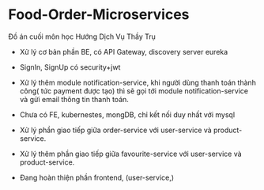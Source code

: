 # Food-Order-Microservices
Đồ án cuối môn học Hướng Dịch Vụ Thầy Trụ
- Xử lý cơ bản phần BE, có API Gateway, discovery server eureka
- SignIn, SignUp có security+jwt
- Xử lý thêm module notification-service, khi người dùng thanh toán thành công( tức payment được tạo) thì sẽ gọi tới module notification-service và gửi email thông tin thanh toán.

- Chưa có FE, kubernestes, mongDB, chỉ kết nối duy nhất với mysql

- Xử lý phần giao tiếp giữa order-service với user-service và product-service.
- Xử lý thêm phần giao tiếp giữa favourite-service với user-service và product-service.

- Đang hoàn thiện phần frontend, (user-service,)
